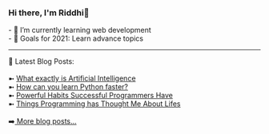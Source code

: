 <h3> Hi there, I'm Riddhi👋 </h3>
- 🌱 I’m currently learning web development <br>
- 🥅 Goals for 2021: Learn advance topics <br>
<!---
rid-v/rid-v is a ✨ special ✨ repository because its `README.md` (this file) appears on your GitHub profile.
You can click the Preview link to take a look at your changes.
--->
<hr>
📕 Latest Blog Posts: <br>
<br>
➼ <a href="https://iqofmachines.com/what-exactly-is-artificial-intelligence/">What exactly is Artificial Intelligence </a>  <br>
➼ <a href="https://iqofmachines.com/process-to-learn-python/"> How can you learn Python faster? </a>  <br>
➼ <a href="https://iqofmachines.com/8-powerful-habits-successful-programmers-have/"> Powerful Habits Successful Programmers Have </a>  <br>
➼ <a href="https://iqofmachines.com/8-things-programming-has-thought-me-about-life/"> Things Programming has Thought Me About Lifes </a>  <br>
<br>
➡️<a href="https://iqofmachines.com/"> More blog posts... </a>  <br> 

